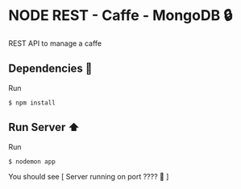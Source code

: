 # NODE REST - Caffe - MongoDB :lock:
REST API to manage a caffe

## Dependencies :rotating_light:
Run 
```
$ npm install
```

## Run Server :arrow_up:
Run 
```
$ nodemon app
```
You should see [ Server running on port ???? 🚀 ]

